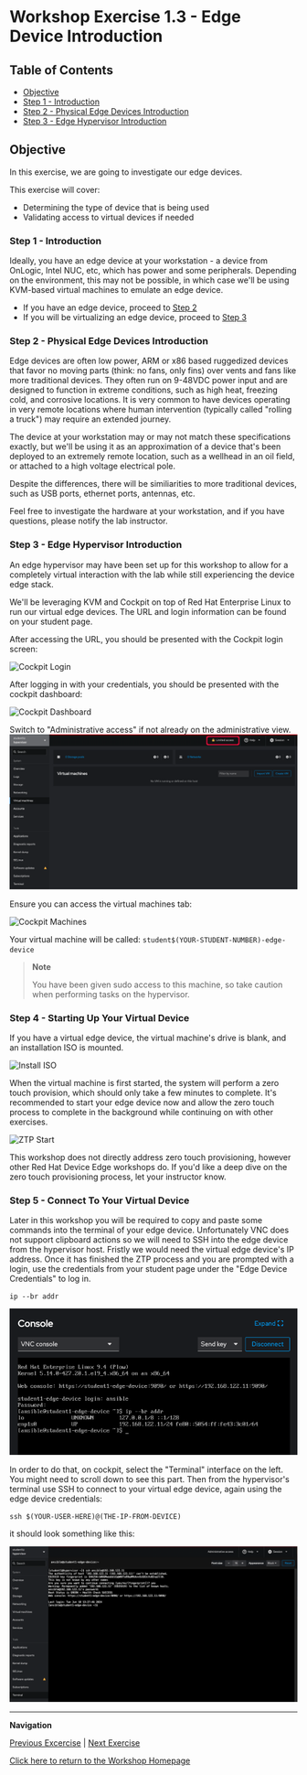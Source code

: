 # Workshop Exercise 1.3 - Edge Device Introduction

## Table of Contents

* [Objective](#objective)
* [Step 1 - Introduction](#step-1---introduction)
* [Step 2 - Physical Edge Devices Introduction](#step-2---physical-edge-devices-introduction)
* [Step 3 - Edge Hypervisor Introduction](#step-3---edge-hypervisor-introduction)

## Objective

In this exercise, we are going to investigate our edge devices.

This exercise will cover:

* Determining the type of device that is being used
* Validating access to virtual devices if needed

### Step 1 - Introduction

Ideally, you have an edge device at your workstation - a device from OnLogic, Intel NUC, etc, which has power and some peripherals. Depending on the environment, this may not be possible, in which case we'll be using KVM-based virtual machines to emulate an edge device.

- If you have an edge device, proceed to [Step 2](#step-2---physical-edge-devices-introduction)
- If you will be virtualizing an edge device, proceed to [Step 3](#step-3---edge-hypervisor-introduction)

### Step 2 - Physical Edge Devices Introduction

Edge devices are often low power, ARM or x86 based ruggedized devices that favor no moving parts (think: no fans, only fins) over vents and fans like more traditional devices. They often run on 9-48VDC power input and are designed to function in extreme conditions, such as high heat, freezing cold, and corrosive locations. It is very common to have devices operating in very remote locations where human intervention (typically called "rolling a truck") may require an extended journey.

The device at your workstation may or may not match these specifications exactly, but we'll be using it as an approximation of a device that's been deployed to an extremely remote location, such as a wellhead in an oil field, or attached to a high voltage electrical pole.

Despite the differences, there will be similiarities to more traditional devices, such as USB ports, ethernet ports, antennas, etc.

Feel free to investigate the hardware at your workstation, and if you have questions, please notify the lab instructor.
 
### Step 3 - Edge Hypervisor Introduction

An edge hypervisor may have been set up for this workshop to allow for a completely virtual interaction with the lab while still experiencing the device edge stack.

We'll be leveraging KVM and Cockpit on top of Red Hat Enterprise Linux to run our virtual edge devices. The URL and login information can be found on your student page.

After accessing the URL, you should be presented with the Cockpit login screen:

![Cockpit Login](../images/cockpit-login.png)

After logging in with your credentials, you should be presented with the cockpit dashboard:

![Cockpit Dashboard](../images/cockpit-dashboard.png)

Switch to "Administrative access" if not already on the administrative view.
![Cockpit Administrator](../images/cockpit-administrator.png)

Ensure you can access the virtual machines tab:

![Cockpit Machines](../images/cockpit-machines.png)

Your virtual machine will be called: `student$(YOUR-STUDENT-NUMBER)-edge-device`

> **Note**
>
> You have been given sudo access to this machine, so take caution when performing tasks on the hypervisor.

### Step 4 - Starting Up Your Virtual Device

If you have a virtual edge device, the virtual machine's drive is blank, and an installation ISO is mounted.

![Install ISO](../images/install-iso.png)

When the virtual machine is first started, the system will perform a zero touch provision, which should only take a few minutes to complete. It's recommended to start your edge device now and allow the zero touch process to complete in the background while continuing on with other exercises.

![ZTP Start](../images/ztp-start.png)

This workshop does not directly address zero touch provisioning, however other Red Hat Device Edge workshops do. If you'd like a deep dive on the zero touch provisioning process, let your instructor know.

### Step 5 - Connect To Your Virtual Device
Later in this workshop you will be required to copy and paste some commands into the terminal of your edge device.
Unfortunately VNC does not support clipboard actions so we will need to SSH into the edge device from the hypervisor host.
Fristly we would need the virtual edge device's IP address.
Once it has finished the ZTP process and you are prompted with a login, use the credentials from your student page under the "Edge Device Credentials" to log in.

```
ip --br addr
```
![RHDE IP](../images/rhde-ip.png)

In order to do that, on cockpit, select the "Terminal" interface on the left. You might need to scroll down to see this part.
Then from the hypervisor's terminal use SSH to connect to your virtual edge device, again using the edge device credentials:
```
ssh $(YOUR-USER-HERE)@(THE-IP-FROM-DEVICE)
```
it should look something like this:

![COCKPIT TERMINAL](../images/cockpit-terminal.png)


---
**Navigation**

[Previous Excercise](../1.2-device-intro/) | [Next Exercise](../1.4-application-intro/)

[Click here to return to the Workshop Homepage](../README.md)

